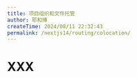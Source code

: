 ```yaml
---
title: 项目组织和文件托管
author: 耶和博
createTime: 2024/08/11 22:32:43
permalink: /nextjs14/routing/colocation/
---
```


# XXX